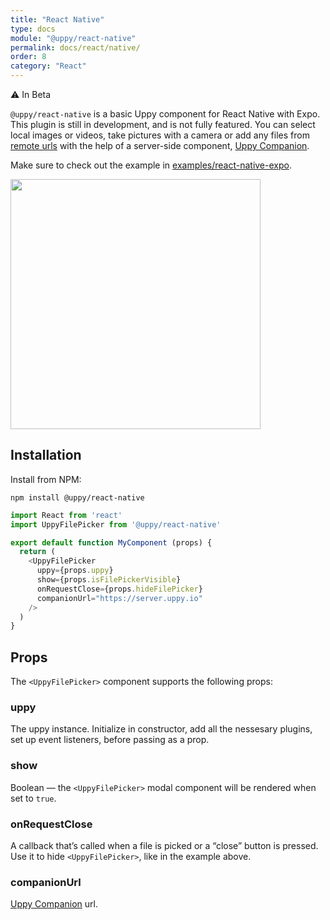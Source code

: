 ```yaml
---
title: "React Native"
type: docs
module: "@uppy/react-native"
permalink: docs/react/native/
order: 8
category: "React"
---
```


⚠️ In Beta

`@uppy/react-native` is a basic Uppy component for React Native with Expo. This plugin is still in development, and is not fully featured. You can select local images or videos, take pictures with a camera or add any files from [remote urls](/docs/url) with the help of a server-side component, [Uppy Companion](/docs/companion).

Make sure to check out the example in [examples/react-native-expo](https://github.com/transloadit/uppy/tree/main/examples/react-native-expo).

<img width="400" src="/uppy/images/2019-04-11-react-native-ui-1.png">

## Installation

Install from NPM:

```shell
npm install @uppy/react-native
```

```js
import React from 'react'
import UppyFilePicker from '@uppy/react-native'

export default function MyComponent (props) {
  return (
    <UppyFilePicker
      uppy={props.uppy}
      show={props.isFilePickerVisible}
      onRequestClose={props.hideFilePicker}
      companionUrl="https://server.uppy.io"
    />
  )
}
```

## Props

The `<UppyFilePicker>` component supports the following props:

### uppy

The uppy instance. Initialize in constructor, add all the nessesary plugins, set up event listeners, before passing as a prop.

### show

Boolean — the `<UppyFilePicker>` modal component will be rendered when set to `true`.

### onRequestClose

A callback that’s called when a file is picked or a “close” button is pressed. Use it to hide `<UppyFilePicker>`, like in the example above.

### companionUrl

[Uppy Companion](/docs/companion/) url.
